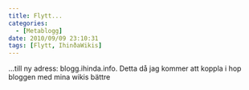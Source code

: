 ```yaml
---
title: Flytt...
categories:
  - [Metablogg]
date: 2010/09/09 23:10:31
tags: [Flytt, IhinðaWikis]
---
```

...till ny adress: blogg.ihinda.info. Detta då jag kommer att koppla i hop bloggen med mina wikis bättre
